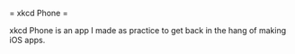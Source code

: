 = xkcd Phone =

xkcd Phone is an app I made as practice to get back in the hang of making iOS apps. 
